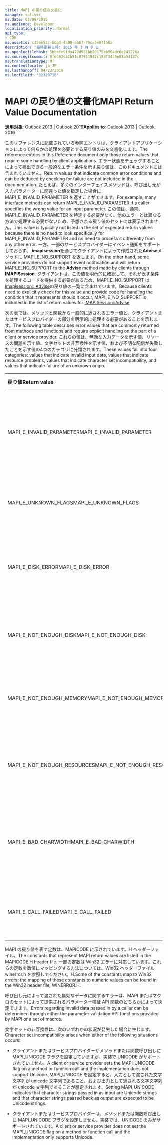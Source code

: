 ```yaml
---
title: MAPI の戻り値の文書化
manager: soliver
ms.date: 03/09/2015
ms.audience: Developer
localization_priority: Normal
api_type:
- COM
ms.assetid: c32ee53c-b063-4a00-a6bf-75ce5e07f56a
description: '最終更新日時: 2015 年 3 月 9 日'
ms.openlocfilehash: 5bbafe9fda479d951bb20175ab904dc6e241226a
ms.sourcegitcommit: 8fe462c32b91c87911942c188f3445e85a54137c
ms.translationtype: MT
ms.contentlocale: ja-JP
ms.lasthandoff: 04/23/2019
ms.locfileid: "32329716"
---
```

# <a name="mapi-return-value-documentation"></a><span data-ttu-id="68a4b-103">MAPI の戻り値の文書化</span><span class="sxs-lookup"><span data-stu-id="68a4b-103">MAPI Return Value Documentation</span></span>

  
  
<span data-ttu-id="68a4b-104">**適用対象**: Outlook 2013 | Outlook 2016</span><span class="sxs-lookup"><span data-stu-id="68a4b-104">**Applies to**: Outlook 2013 | Outlook 2016</span></span> 
  
<span data-ttu-id="68a4b-105">このリファレンスに記載されている参照エントリは、クライアントアプリケーションによって何らかの処理を必要とする戻り値のみを文書化します。</span><span class="sxs-lookup"><span data-stu-id="68a4b-105">The reference entries in this Reference document only those return values that require some handling by client applications.</span></span> <span data-ttu-id="68a4b-106">エラー状態をチェックすることによって検出できる一般的なエラー条件を示す戻り値は、このドキュメントには含まれていません。</span><span class="sxs-lookup"><span data-stu-id="68a4b-106">Return values that indicate common error conditions and can be deduced by checking for failure are not included in the documentation.</span></span> <span data-ttu-id="68a4b-107">たとえば、多くのインターフェイスメソッドは、呼び出し元が入力パラメーターに間違った値を指定した場合に MAPI_E_INVALID_PARAMETER を返すことができます。</span><span class="sxs-lookup"><span data-stu-id="68a4b-107">For example, many interface methods can return MAPI_E_INVALID_PARAMETER if a caller specifies the wrong value for an input parameter.</span></span> <span data-ttu-id="68a4b-108">この値は、通常、MAPI_E_INVALID_PARAMETER を特定する必要がなく、他のエラーとは異なる方法で処理する必要がないため、予想される戻り値のセットには表示されません。</span><span class="sxs-lookup"><span data-stu-id="68a4b-108">This value is typically not listed in the set of expected return values because there is no need to look specifically for MAPI_E_INVALID_PARAMETER and no need to process it differently from any other error.</span></span> <span data-ttu-id="68a4b-109">一方、一部のサービスプロバイダーはイベント通知をサポートしておらず、 **imapisession**を通じてクライアントによって作成された**Advise**メソッドに MAPI_E_NO_SUPPORT を返します。</span><span class="sxs-lookup"><span data-stu-id="68a4b-109">On the other hand, some service providers do not support event notification and will return MAPI_E_NO_SUPPORT to the **Advise** method made by clients through **IMAPISession**.</span></span> <span data-ttu-id="68a4b-110">クライアントは、この値を明示的に確認して、それが表す条件を処理するコードを提供する必要があるため、MAPI_E_NO_SUPPORT は[imapisession:: Advise](imapisession-advise.md)の戻り値の一覧に含まれています。</span><span class="sxs-lookup"><span data-stu-id="68a4b-110">Because clients need to explicitly check for this value and provide code for handling the condition that it represents should it occur, MAPI_E_NO_SUPPORT is included in the list of return values for [IMAPISession::Advise](imapisession-advise.md).</span></span>
  
<span data-ttu-id="68a4b-111">次の表では、メソッドと関数から一般的に返されるエラー値と、クライアントまたはサービスプロバイダーの部分を明示的に処理する必要があることを示します。</span><span class="sxs-lookup"><span data-stu-id="68a4b-111">The following table describes error values that are commonly returned from methods and functions and require explicit handling on the part of a client or service provider.</span></span> <span data-ttu-id="68a4b-112">これらの値は、無効な入力データを示す値、リソースの問題を示す値、文字セットの非互換性を示す値、および不明な配信が失敗したことを示す値の4つのカテゴリに分類されます。</span><span class="sxs-lookup"><span data-stu-id="68a4b-112">These values fall into four categories: values that indicate invalid input data, values that indicate resource problems, values that indicate character set incompatibility, and values that indicate failure of an unknown origin.</span></span>
  
|<span data-ttu-id="68a4b-113">**戻り値**</span><span class="sxs-lookup"><span data-stu-id="68a4b-113">**Return value**</span></span>|<span data-ttu-id="68a4b-114">**説明**</span><span class="sxs-lookup"><span data-stu-id="68a4b-114">**Description**</span></span>|
|:-----|:-----|
|<span data-ttu-id="68a4b-115">MAPI_E_INVALID_PARAMETER</span><span class="sxs-lookup"><span data-stu-id="68a4b-115">MAPI_E_INVALID_PARAMETER</span></span>  <br/> |<span data-ttu-id="68a4b-116">メソッドまたは関数に渡された1つ以上のパラメーターが有効ではありませんでした。</span><span class="sxs-lookup"><span data-stu-id="68a4b-116">One or more of the parameters passed into the method or functions were not valid.</span></span>  <br/> |
|<span data-ttu-id="68a4b-117">MAPI_E_UNKNOWN_FLAGS</span><span class="sxs-lookup"><span data-stu-id="68a4b-117">MAPI_E_UNKNOWN_FLAGS</span></span>  <br/> |<span data-ttu-id="68a4b-118">flags パラメーターの1つ以上の値が無効です。</span><span class="sxs-lookup"><span data-stu-id="68a4b-118">One or more values for a flags parameter were not valid.</span></span>  <br/> |
|<span data-ttu-id="68a4b-119">MAPI_E_DISK_ERROR</span><span class="sxs-lookup"><span data-stu-id="68a4b-119">MAPI_E_DISK_ERROR</span></span>  <br/> |<span data-ttu-id="68a4b-120">ディスクへの書き込み中またはディスクからの読み取り中に問題が発生しました。</span><span class="sxs-lookup"><span data-stu-id="68a4b-120">There was a problem writing to or reading from disk.</span></span>  <br/> |
|<span data-ttu-id="68a4b-121">MAPI_E_NOT_ENOUGH_DISK</span><span class="sxs-lookup"><span data-stu-id="68a4b-121">MAPI_E_NOT_ENOUGH_DISK</span></span>  <br/> |<span data-ttu-id="68a4b-122">操作を完了するのに十分なディスク容量がありません。</span><span class="sxs-lookup"><span data-stu-id="68a4b-122">Not enough disk space was available to complete the operation.</span></span>  <br/> |
|<span data-ttu-id="68a4b-123">MAPI_E_NOT_ENOUGH_MEMORY</span><span class="sxs-lookup"><span data-stu-id="68a4b-123">MAPI_E_NOT_ENOUGH_MEMORY</span></span>  <br/> |<span data-ttu-id="68a4b-124">メモリが不足しているため、操作を完了できません。</span><span class="sxs-lookup"><span data-stu-id="68a4b-124">Not enough memory was available to complete the operation.</span></span>  <br/> |
|<span data-ttu-id="68a4b-125">MAPI_E_NOT_ENOUGH_RESOURCES</span><span class="sxs-lookup"><span data-stu-id="68a4b-125">MAPI_E_NOT_ENOUGH_RESOURCES</span></span>  <br/> |<span data-ttu-id="68a4b-126">システムリソースが不足しているため、操作を完了できませんでした。</span><span class="sxs-lookup"><span data-stu-id="68a4b-126">Not enough system resources were available to complete the operation.</span></span>  <br/> |
|<span data-ttu-id="68a4b-127">MAPI_E_BAD_CHARWIDTH</span><span class="sxs-lookup"><span data-stu-id="68a4b-127">MAPI_E_BAD_CHARWIDTH</span></span>  <br/> |<span data-ttu-id="68a4b-128">呼び出し元と実装でサポートされている文字セットに互換性がありません。</span><span class="sxs-lookup"><span data-stu-id="68a4b-128">An incompatibility exists in the character sets supported by the caller and the implementation.</span></span>  <br/> |
|<span data-ttu-id="68a4b-129">MAPI_E_CALL_FAILED</span><span class="sxs-lookup"><span data-stu-id="68a4b-129">MAPI_E_CALL_FAILED</span></span>  <br/> |<span data-ttu-id="68a4b-130">予期しないまたは不明な送信元のエラーが発生しました。</span><span class="sxs-lookup"><span data-stu-id="68a4b-130">An error of unexpected or unknown origin occurred.</span></span>  <br/> |
   
<span data-ttu-id="68a4b-131">MAPI の戻り値を表す定数は、MAPICODE に示されています。H ヘッダーファイル。</span><span class="sxs-lookup"><span data-stu-id="68a4b-131">The constants that represent MAPI return values are listed in the MAPICODE.H header file.</span></span> <span data-ttu-id="68a4b-132">一部の定数は Win32 エラーに対応しています。これらの定数を数値にマッピングする方法については、Win32 ヘッダーファイル winerror.h を参照してください。H.</span><span class="sxs-lookup"><span data-stu-id="68a4b-132">Some of the constants map to Win32 errors; the mapping of these constants to numeric values can be found in the Win32 header file, WINERROR.H.</span></span>
  
<span data-ttu-id="68a4b-133">呼び出し元によって渡された無効なデータに関するエラーは、MAPI またはマクロのセットによって提供されるパラメーター検証 API 関数のどちらかによって決定できます。</span><span class="sxs-lookup"><span data-stu-id="68a4b-133">Errors regarding invalid data passed in by a caller can be determined through either the parameter validation API functions provided by MAPI or a set of macros.</span></span> 
  
<span data-ttu-id="68a4b-134">文字セットの非互換性は、次のいずれかの状況が発生した場合に生じます。</span><span class="sxs-lookup"><span data-stu-id="68a4b-134">Character set incompatibility arises when either of the following situations occurs:</span></span>
  
- <span data-ttu-id="68a4b-135">クライアントまたはサービスプロバイダーがメソッドまたは関数呼び出しに MAPI_UNICODE フラグを設定していますが、実装で UNICODE がサポートされていません。</span><span class="sxs-lookup"><span data-stu-id="68a4b-135">A client or service provider sets the MAPI_UNICODE flag on a method or function call and the implementation does not support Unicode.</span></span> <span data-ttu-id="68a4b-136">MAPI_UNICODE を設定すると、入力として渡された文字文字列が unicode 文字列であること、および出力として返される文字文字列が unicode 文字列であることが想定されます。</span><span class="sxs-lookup"><span data-stu-id="68a4b-136">Setting MAPI_UNICODE indicates that character strings passed in as input are Unicode strings and that character strings passed back as output are expected to be Unicode strings.</span></span>
    
- <span data-ttu-id="68a4b-137">クライアントまたはサービスプロバイダーは、メソッドまたは関数呼び出しに MAPI_UNICODE フラグを設定しません。実装では、UNICODE のみがサポートされています。</span><span class="sxs-lookup"><span data-stu-id="68a4b-137">A client or service provider does not set the MAPI_UNICODE flag on a method or function call and the implementation only supports Unicode.</span></span>
    

